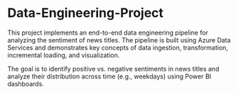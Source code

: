# Data-Engineering-Project

This project implements an end-to-end data engineering pipeline for analyzing the sentiment of news titles. The pipeline is built using Azure Data Services and demonstrates key concepts of data ingestion, transformation, incremental loading, and visualization.

The goal is to identify positive vs. negative sentiments in news titles and analyze their distribution across time (e.g., weekdays) using Power BI dashboards.
